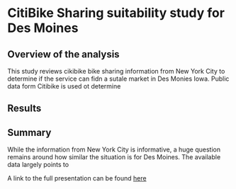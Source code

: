 # CitiBike Sharing suitability study for Des Moines

## Overview of the analysis

This study reviews cikibike bike sharing information from New York City to determine if the service can fidn a sutale market in Des Monies Iowa. Public data form Citibike is used ot determine 

## Results


## Summary

While the information from New York City is informative, a huge question remains around how similar the situation is for Des Moines. The available data largely points to 

A link to the full presentation can be found [here](https://public.tableau.com/app/profile/jeremiah.slinde/viz/Module15challenge_16776985856700/BusniessPlanforCitiBikeinDesMoines?publish=yes)
